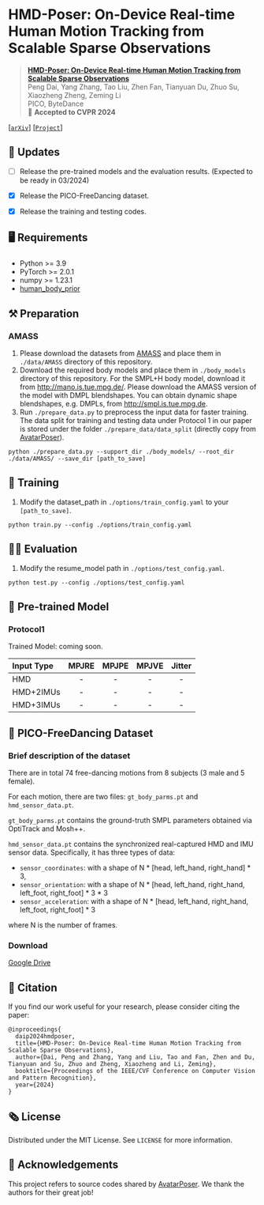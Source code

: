 # HMD-Poser: On-Device Real-time Human Motion Tracking from Scalable Sparse Observations

> [**HMD-Poser: On-Device Real-time Human Motion Tracking from Scalable Sparse Observations**](https://pico-ai-team.github.io/hmd-poser)  
> Peng Dai, Yang Zhang, Tao Liu, Zhen Fan, Tianyuan Du, Zhuo Su, Xiaozheng Zheng, Zeming Li  
> PICO, ByteDance  
> :partying_face: <strong>Accepted to CVPR 2024</strong>

[[`arXiv`](https://arxiv.org/abs/2403.03561)] [[`Project`](https://pico-ai-team.github.io/hmd-poser)]


## :mega: Updates
- [ ] Release the pre-trained models and the evaluation results. (Expected to be ready in 03/2024)
      
- [x] Release the PICO-FreeDancing dataset.
      
- [x] Release the training and testing codes.  


## :desktop_computer: Requirements
### 
- Python >= 3.9
- PyTorch >= 2.0.1
- numpy >= 1.23.1
- [human_body_prior](https://github.com/nghorbani/human_body_prior)


## :hammer_and_pick: Preparation
### AMASS
1. Please download the datasets from [AMASS](https://amass.is.tue.mpg.de/) and place them in `./data/AMASS` directory of this repository.
2. Download the required body models and place them in `./body_models` directory of this repository. For the SMPL+H body model, download it from http://mano.is.tue.mpg.de/. Please download the AMASS version of the model with DMPL blendshapes. You can obtain dynamic shape blendshapes, e.g. DMPLs, from http://smpl.is.tue.mpg.de.
3. Run  `./prepare_data.py` to preprocess the input data for faster training. The data split for training and testing data under Protocol 1 in our paper is stored under the folder `./prepare_data/data_split` (directly copy from [AvatarPoser](https://github.com/eth-siplab/AvatarPoser)).

```
python ./prepare_data.py --support_dir ./body_models/ --root_dir ./data/AMASS/ --save_dir [path_to_save]
```

## :bicyclist: Training
1. Modify the dataset_path in `./options/train_config.yaml` to your `[path_to_save]`.

```
python train.py --config ./options/train_config.yaml
```


## :running_woman: Evaluation
1. Modify the resume_model path in `./options/test_config.yaml`.
```
python test.py --config ./options/test_config.yaml
```

## :lollipop: Pre-trained Model
### Protocol1

Trained Model: coming soon.

| Input Type | MPJRE  | MPJPE  | MPJVE  |  Jitter  |
| :--------- | :----: | :----: | :----: | :-------:|
| HMD        | -      | -      | -      |   -      |
| HMD+2IMUs  | -      | -      | -      |   -      |
| HMD+3IMUs  | -      | -      | -      |   -      |


## :tada: PICO-FreeDancing Dataset
### Brief description of the dataset
There are in total 74 free-dancing motions from 8 subjects (3 male and 5 female).

For each motion, there are two files: `gt_body_parms.pt` and `hmd_sensor_data.pt`.

`gt_body_parms.pt` contains the ground-truth SMPL parameters obtained via OptiTrack and Mosh++.

`hmd_sensor_data.pt` contains the synchronized real-captured HMD and IMU sensor data.
Specifically, it has three types of data: 
- `sensor_coordinates`: with a shape of N * [head, left_hand, right_hand] * 3,
- `sensor_orientation`: with a shape of N * [head, left_hand, right_hand, left_foot, right_foot] * 3 * 3
- `sensor_acceleration`: with a shape of N * [head, left_hand, right_hand, left_foot, right_foot] * 3

where N is the number of frames.

### Download
[Google Drive](https://drive.google.com/file/d/1xEj3J0vJilx-jPCPbbsX6a6IF9LQ5URu/view?usp=drive_link)


## :love_you_gesture: Citation
If you find our work useful for your research, please consider citing the paper:
```
@inproceedings{
  daip2024hmdposer,
  title={HMD-Poser: On-Device Real-time Human Motion Tracking from Scalable Sparse Observations},
  author={Dai, Peng and Zhang, Yang and Liu, Tao and Fan, Zhen and Du, Tianyuan and Su, Zhuo and Zheng, Xiaozheng and Li, Zeming},
  booktitle={Proceedings of the IEEE/CVF Conference on Computer Vision and Pattern Recognition},
  year={2024}
}
```



## :newspaper_roll: License

Distributed under the MIT License. See `LICENSE` for more information.


## :raised_hands: Acknowledgements
This project refers to source codes shared by [AvatarPoser](https://github.com/eth-siplab/AvatarPoser). We thank the authors for their great job!
